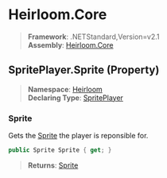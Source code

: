 # Heirloom.Core

> **Framework**: .NETStandard,Version=v2.1  
> **Assembly**: [Heirloom.Core][0]

## SpritePlayer.Sprite (Property)

> **Namespace**: [Heirloom][0]  
> **Declaring Type**: [SpritePlayer][1]

### Sprite

Gets the [Sprite][2] the player is reponsible for.

```cs
public Sprite Sprite { get; }
```

> **Returns**: [Sprite][2]

[0]: ../../../Heirloom.Core.md
[1]: ../SpritePlayer.md
[2]: ../Sprite.md
